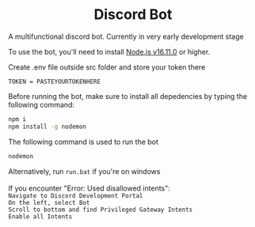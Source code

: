 <h1 align="center">Discord Bot</h1>
A multifunctional discord bot. Currently in very early development stage

To use the bot, you'll need to install [Node.js v16.11.0](https://nodejs.org/en/download/) or higher.

Create .env file outside src folder and store your token there
```
TOKEN = PASTEYOURTOKENHERE
```

Before running the bot, make sure to install all depedencies by typing the following command:
```bash
npm i
npm install -g nodemon
```

The following command is used to run the bot
```bash
nodemon
```
Alternatively, run `run.bat` if you're on windows
<br><br>
If you encounter "Error: Used disallowed intents":
<br>
`Navigate to Discord Development Portal`
<br>
`On the left, select Bot`
<br>
`Scroll to bottom and find Privileged Gateway Intents`
<br>
`Enable all Intents`
